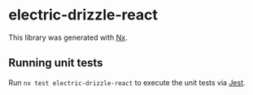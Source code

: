 # electric-drizzle-react

This library was generated with [Nx](https://nx.dev).

## Running unit tests

Run `nx test electric-drizzle-react` to execute the unit tests via [Jest](https://jestjs.io).
